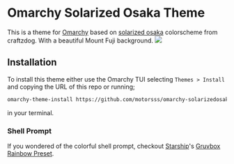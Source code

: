 # Omarchy Solarized Osaka Theme

This is a theme for [Omarchy](https://omarchy.org) based on [solarized osaka](https://github.com/craftzdog/solarized-osaka.nvim) colorscheme from craftzdog. With a beautiful Mount Fuji background.
![](images/preview.png)

## Installation

To install this theme either use the Omarchy TUI selecting `Themes > Install` and copying the URL of this repo or running;

```bash
omarchy-theme-install https://github.com/motorsss/omarchy-solarizedosaka-theme
```

in your terminal.

### Shell Prompt

If you wondered of the colorful shell prompt, checkout [Starship](https://starship.rs/)'s [Gruvbox Rainbow Preset](https://starship.rs/presets/gruvbox-rainbow).
